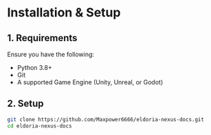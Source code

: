 # Installation & Setup

## 1. Requirements
Ensure you have the following:
- Python 3.8+
- Git
- A supported Game Engine (Unity, Unreal, or Godot)

## 2. Setup
```bash
git clone https://github.com/Maxpower6666/eldoria-nexus-docs.git
cd eldoria-nexus-docs
```
